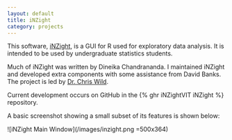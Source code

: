 ```yaml
---
layout: default
title: iNZight
category: projects
---
```


This software, [iNZight](https://www.stat.auckland.ac.nz/~wild/iNZight/), is a GUI for R used for exploratory data analysis. It is intended to be used by undergraduate statistics students.

Much of iNZight was written by Dineika Chandrananda. I maintained iNZight and developed extra components with some assistance from David Banks. The project is led by [Dr. Chris Wild](https://www.stat.auckland.ac.nz/showperson?firstname=Chris&surname=Wild).

Current development occurs on GitHub in the {% ghr iNZightVIT iNZight %} repository.

A basic screenshot showing a small subset of its features is shown below:

![iNZight Main Window](/images/inzight.png =500x364)
